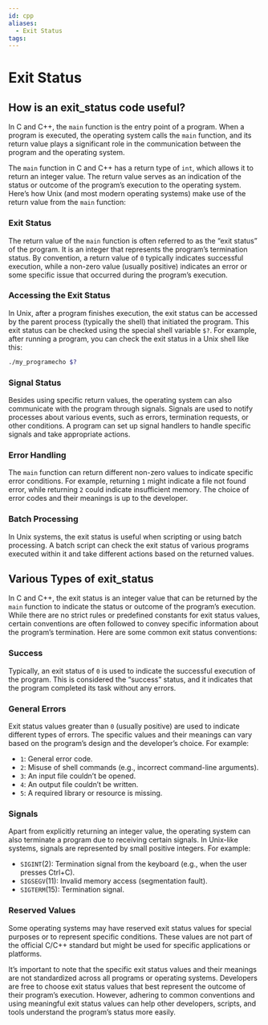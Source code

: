 ```yaml
---
id: cpp
aliases:
  - Exit Status
tags:
---
```


# Exit Status

## How is an exit_status code useful?

In C and C++, the `main` function is the entry point of a program. When a program is executed, the operating system calls the `main` function, and its return value plays a significant role in the communication between the program and the operating system.

The `main` function in C and C++ has a return type of `int`, which allows it to return an integer value. The return value serves as an indication of the status or outcome of the program’s execution to the operating system. Here’s how Unix (and most modern operating systems) make use of the return value from the `main` function:

### Exit Status

The return value of the `main` function is often referred to as the “exit status” of the program. It is an integer that represents the program’s termination status. By convention, a return value of `0` typically indicates successful execution, while a non-zero value (usually positive) indicates an error or some specific issue that occurred during the program’s execution.

### Accessing the Exit Status

In Unix, after a program finishes execution, the exit status can be accessed by the parent process (typically the shell) that initiated the program. This exit status can be checked using the special shell variable `$?`. For example, after running a program, you can check the exit status in a Unix shell like this:

```bash
./my_programecho $?
```

### Signal Status

Besides using specific return values, the operating system can also communicate with the program through signals. Signals are used to notify processes about various events, such as errors, termination requests, or other conditions. A program can set up signal handlers to handle specific signals and take appropriate actions.

### Error Handling

The `main` function can return different non-zero values to indicate specific error conditions. For example, returning `1` might indicate a file not found error, while returning `2` could indicate insufficient memory. The choice of error codes and their meanings is up to the developer.

### Batch Processing

In Unix systems, the exit status is useful when scripting or using batch processing. A batch script can check the exit status of various programs executed within it and take different actions based on the returned values.

## Various Types of exit_status

In C and C++, the exit status is an integer value that can be returned by the `main` function to indicate the status or outcome of the program’s execution. While there are no strict rules or predefined constants for exit status values, certain conventions are often followed to convey specific information about the program’s termination. Here are some common exit status conventions:

### Success

Typically, an exit status of `0` is used to indicate the successful execution of the program. This is considered the “success” status, and it indicates that the program completed its task without any errors.

### General Errors

Exit status values greater than `0` (usually positive) are used to indicate different types of errors. The specific values and their meanings can vary based on the program’s design and the developer’s choice. For example:

- `1`: General error code.
- `2`: Misuse of shell commands (e.g., incorrect command-line arguments).
- `3`: An input file couldn’t be opened.
- `4`: An output file couldn’t be written.
- `5`: A required library or resource is missing.

### Signals

Apart from explicitly returning an integer value, the operating system can also terminate a program due to receiving certain signals. In Unix-like systems, signals are represented by small positive integers. For example:

- `SIGINT`(2): Termination signal from the keyboard (e.g., when the user presses Ctrl+C).
- `SIGSEGV`(11): Invalid memory access (segmentation fault).
- `SIGTERM`(15): Termination signal.

### Reserved Values

Some operating systems may have reserved exit status values for special purposes or to represent specific conditions. These values are not part of the official C/C++ standard but might be used for specific applications or platforms.

It’s important to note that the specific exit status values and their meanings are not standardized across all programs or operating systems. Developers are free to choose exit status values that best represent the outcome of their program’s execution. However, adhering to common conventions and using meaningful exit status values can help other developers, scripts, and tools understand the program’s status more easily.
